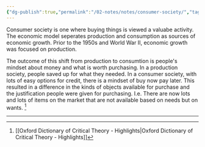 ```yaml
---
{"dg-publish":true,"permalink":"/02-notes/notes/consumer-society/","tags":["Notes/Atomic"],"created":"2024-01-07T19:34:12.927-04:00","updated":"2024-05-02T15:19:43.000-03:00"}
---
```


Consumer society is one where buying things is viewed a valuabe activity. The economic model seperates production and consumption as sources of economic growth. Prior to the 1950s and World War II, economic growth was focused on production. 

The outcome of this shift from production to consumtion is people's mindset about money and what is worth purchasing. In a production society, people saved up for what they needed. In a consumer society, with lots of easy options for credit, there is a mindset of buy now pay later. This resulted in a difference in the kinds of objects available for purchase and the justification people were given for purchasing. I.e. There are now lots and lots of items on the market that are not available based on needs but on wants. [^1]

---
[^1]: [[Oxford Dictionary of Critical Theory - Highlights\|Oxford Dictionary of Critical Theory - Highlights]]